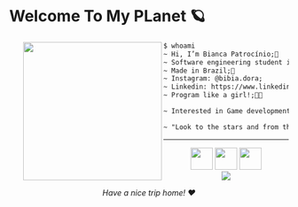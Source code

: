 
# Welcome To My PLanet 🪐

<img align="left" width="250" style="margin-left: 25px" src="https://c.tenor.com/H0AXdLF5weAAAAAi/planet-space.gif"/>

```diff
$ whoami
~ Hi, I’m Bianca Patrocínio;🌌
~ Software engineering student in University of Brasília;💻
~ Made in Brazil;🌴
~ Instagram: @bibia.dora;
~ Linkedin: https://www.linkedin.com/in/bianca-patroc%C3%ADnio-2391531ba/
~ Program like a girl!;👩‍💻

~ Interested in Game development, Artificial Inteligence and Web development;📚

~ "Look to the stars and from them learn."Albert Einstein;⭐
```

<hr>

<div align="center">

<img width="40" src="https://upload.wikimedia.org/wikipedia/commons/thumb/1/18/ISO_C%2B%2B_Logo.svg/306px-ISO_C%2B%2B_Logo.svg.png"/>

<img width="40" src="https://cdn.worldvectorlogo.com/logos/c--4.svg"/>
<img width="40" src="https://upload.wikimedia.org/wikipedia/commons/1/1f/Python_logo_01.svg"/>




<div align="center">
<img src="https://i.pinimg.com/originals/f7/4d/ae/f74daefbb8e27ee9062d5949f6850280.gif"/>

</div>

*Have a nice trip home! ❤️*
